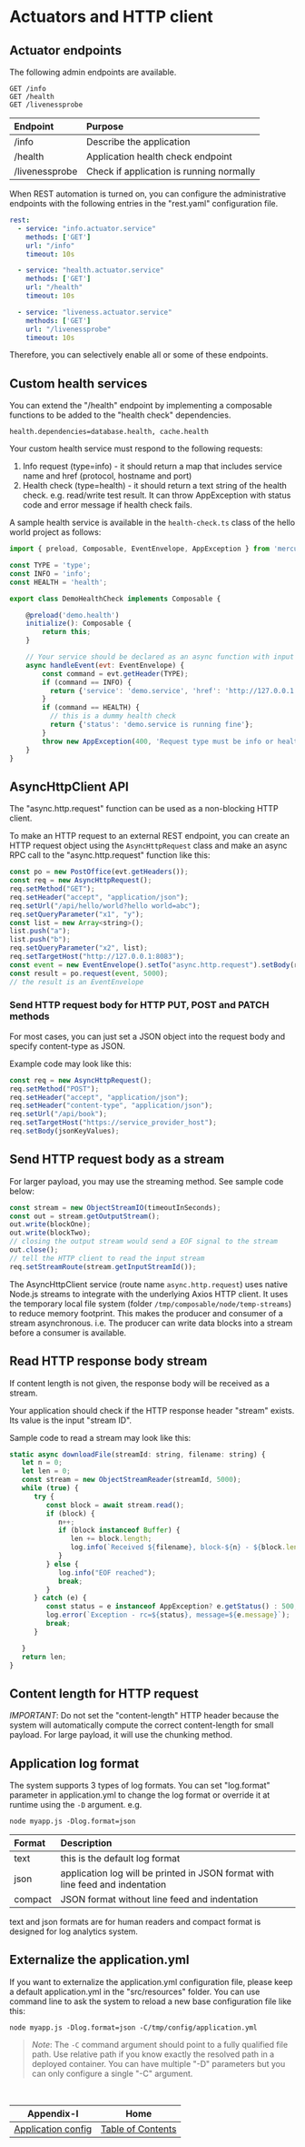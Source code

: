 # Actuators and HTTP client

## Actuator endpoints

The following admin endpoints are available.

```
GET /info
GET /health
GET /livenessprobe
```

| Endpoint       | Purpose                                                                             | 
|:---------------|:------------------------------------------------------------------------------------|
| /info          | Describe the application                                                            |
| /health        | Application health check endpoint                                                   |
| /livenessprobe | Check if application is running normally                                            |

When REST automation is turned on, you can configure the administrative endpoints with the following
entries in the "rest.yaml" configuration file.

```yaml
rest:
  - service: "info.actuator.service"
    methods: ['GET']
    url: "/info"
    timeout: 10s

  - service: "health.actuator.service"
    methods: ['GET']
    url: "/health"
    timeout: 10s

  - service: "liveness.actuator.service"
    methods: ['GET']
    url: "/livenessprobe"
    timeout: 10s
```

Therefore, you can selectively enable all or some of these endpoints.

## Custom health services

You can extend the "/health" endpoint by implementing a composable functions to be added to the 
"health check" dependencies.

```properties
health.dependencies=database.health, cache.health
```

Your custom health service must respond to the following requests:

1. Info request (type=info) - it should return a map that includes service name and href (protocol, hostname and port)
2. Health check (type=health) - it should return a text string of the health check. e.g. read/write test result. 
   It can throw AppException with status code and error message if health check fails.

A sample health service is available in the `health-check.ts` class of the hello world project as follows:

```javascript
import { preload, Composable, EventEnvelope, AppException } from 'mercury-composable';

const TYPE = 'type';
const INFO = 'info';
const HEALTH = 'health';

export class DemoHealthCheck implements Composable {

    @preload('demo.health')
    initialize(): Composable {
        return this;
    }

    // Your service should be declared as an async function with input as EventEnvelope
    async handleEvent(evt: EventEnvelope) {
        const command = evt.getHeader(TYPE);
        if (command == INFO) {
          return {'service': 'demo.service', 'href': 'http://127.0.0.1'};
        }
        if (command == HEALTH) {
          // this is a dummy health check
          return {'status': 'demo.service is running fine'};
        }
        throw new AppException(400, 'Request type must be info or health');
    }
}
```

## AsyncHttpClient API

The "async.http.request" function can be used as a non-blocking HTTP client.

To make an HTTP request to an external REST endpoint, you can create an HTTP request object using the
`AsyncHttpRequest` class and make an async RPC call to the "async.http.request" function like this:

```javascript
const po = new PostOffice(evt.getHeaders());
const req = new AsyncHttpRequest();
req.setMethod("GET");
req.setHeader("accept", "application/json");
req.setUrl("/api/hello/world?hello world=abc");
req.setQueryParameter("x1", "y");
const list = new Array<string>();
list.push("a");
list.push("b");
req.setQueryParameter("x2", list);
req.setTargetHost("http://127.0.0.1:8083");
const event = new EventEnvelope().setTo("async.http.request").setBody(req);
const result = po.request(event, 5000);
// the result is an EventEnvelope
```

### Send HTTP request body for HTTP PUT, POST and PATCH methods

For most cases, you can just set a JSON object into the request body and specify content-type as JSON.

Example code may look like this:

```javascript
const req = new AsyncHttpRequest();
req.setMethod("POST");
req.setHeader("accept", "application/json");
req.setHeader("content-type", "application/json");
req.setUrl("/api/book");
req.setTargetHost("https://service_provider_host");
req.setBody(jsonKeyValues);
```

## Send HTTP request body as a stream

For larger payload, you may use the streaming method. See sample code below:

```javascript
const stream = new ObjectStreamIO(timeoutInSeconds);
const out = stream.getOutputStream();
out.write(blockOne);
out.write(blockTwo);
// closing the output stream would send a EOF signal to the stream
out.close();
// tell the HTTP client to read the input stream
req.setStreamRoute(stream.getInputStreamId());
```

The AsyncHttpClient service (route name `async.http.request`) uses native Node.js streams to integrate
with the underlying Axios HTTP client. It uses the temporary local file system (folder `/tmp/composable/node/temp-streams`)
to reduce memory footprint. This makes the producer and consumer of a stream asynchronous. i.e. The producer
can write data blocks into a stream before a consumer is available.

## Read HTTP response body stream

If content length is not given, the response body will be received as a stream.

Your application should check if the HTTP response header "stream" exists. Its value is the input "stream ID".

Sample code to read a stream may look like this:

```javascript
static async downloadFile(streamId: string, filename: string) {
   let n = 0;
   let len = 0;
   const stream = new ObjectStreamReader(streamId, 5000);
   while (true) {
      try {
         const block = await stream.read();
         if (block) {
            n++;
            if (block instanceof Buffer) {
               len += block.length;
               log.info(`Received ${filename}, block-${n} - ${block.length} bytes`)
            }
         } else {
            log.info("EOF reached");
            break;
         }
      } catch (e) {
         const status = e instanceof AppException? e.getStatus() : 500;
         log.error(`Exception - rc=${status}, message=${e.message}`);
         break;
      }

   }
   return len;
} 
```

## Content length for HTTP request

*IMPORTANT*: Do not set the "content-length" HTTP header because the system will automatically compute the
correct content-length for small payload. For large payload, it will use the chunking method.

## Application log format

The system supports 3 types of log formats. You can set "log.format" parameter in application.yml to
change the log format or override it at runtime using the `-D` argument. e.g.

```shell
node myapp.js -Dlog.format=json
```

| Format  | Description                                                                   | 
|:--------|:------------------------------------------------------------------------------|
| text    | this is the default log format                                                |
| json    | application log will be printed in JSON format with line feed and indentation |
| compact | JSON format without line feed and indentation                                 |

text and json formats are for human readers and compact format is designed for log analytics system.

## Externalize the application.yml

If you want to externalize the application.yml configuration file, please keep a default application.yml
in the "src/resources" folder. You can use command line to ask the system to reload a new base configuration
file like this:

```shell
node myapp.js -Dlog.format=json -C/tmp/config/application.yml
```

> *Note*: The `-C` command argument should point to a fully qualified file path. Use relative path
  if you know exactly the resolved path in a deployed container. You can have multiple "-D" parameters
  but you can only configure a single "-C" argument.
<br/>

|             Appendix-I              |                   Home                    | 
|:-----------------------------------:|:-----------------------------------------:|
| [Application config](APPENDIX-I.md) | [Table of Contents](TABLE-OF-CONTENTS.md) |
